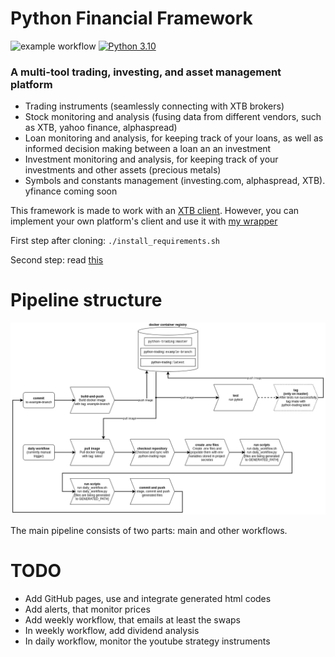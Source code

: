 # Python Financial Framework
![example workflow](https://github.com/doruirimescu/PythonTrading/actions/workflows/main.yml/badge.svg?branch=master) 
[![Python 3.10](https://img.shields.io/badge/python-3.10-blue.svg)]()

### A multi-tool trading, investing, and asset management platform
- Trading instruments (seamlessly connecting with XTB brokers)
- Stock monitoring and analysis (fusing data from different vendors, such as XTB, yahoo finance, alphaspread)
- Loan monitoring and analysis, for keeping track of your loans, as well as informed decision making between a loan an an investment
- Investment monitoring and analysis, for keeping track of your investments and other assets (precious metals)
- Symbols and constants management (investing.com, alphaspread, XTB). yfinance coming soon

This framework is made to work with an [XTB client](https://github.com/doruirimescu/XTBApi). However, you can implement your own platform's client and use it with [my wrapper](https://github.com/doruirimescu/python-trading/tree/master/Trading/live/client)

First step after cloning: `./install_requirements.sh`

Second step: read [this](https://github.com/doruirimescu/python-trading/tree/master/Trading/live/scripts#readme)


# Pipeline structure
![automation_flow drawio](papers/automation-flow.png)

The main pipeline consists of two parts: main and other workflows.

# TODO
* Add GitHub pages, use and integrate generated html codes
* Add alerts, that monitor prices
* Add weekly workflow, that emails at least the swaps
* In weekly workflow, add dividend analysis
* In daily workflow, monitor the youtube strategy instruments

